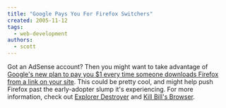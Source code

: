 ```yaml
---
title: "Google Pays You For Firefox Switchers"
created: 2005-11-12
tags: 
  - web-development
authors: 
  - scott
---
```


Got an AdSense account? Then you might want to take advantage of [Google's new plan to pay you $1 every time someone downloads Firefox from a link on your site](http://www.informationweek.com/story/showArticle.jhtml?articleID=173601284). This could be pretty cool, and might help push Firefox past the early-adopter slump it's experiencing. For more information, check out [Explorer Destroyer](http://explorerdestroyer.com/) and [Kill Bill's Browser](http://www.killbillsbrowser.com/).
